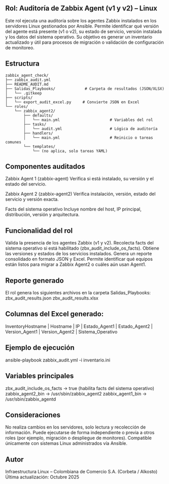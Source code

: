 ## Rol: Auditoría de Zabbix Agent (v1 y v2) – Linux

Este rol ejecuta una auditoría sobre los agentes Zabbix instalados en los servidores Linux gestionados por Ansible.
Permite identificar qué versión del agente está presente (v1 o v2), su estado de servicio, versión instalada y los datos del sistema operativo.
Su objetivo es generar un inventario actualizado y útil para procesos de migración o validación de configuración de monitoreo.

## Estructura

    zabbix_agent_check/
    ├── zabbix_audit.yml
    ├── README_AUDIT.md
    ├── Salidas_Playbooks/             # Carpeta de resultados (JSON/XLSX)
    │   └── .gitkeep
    ├── scripts/
    │   └── export_audit_excel.py     # Convierte JSON en Excel
    └── roles/
        └── zabbix_agent2/
            ├── defaults/
            │   └── main.yml                      # Variables del rol
            ├── tasks/
            │   └── audit.yml                     # Lógica de auditoría
            ├── handlers/
            │   └── main.yml                      # Reinicio o tareas comunes
            └── templates/
                └── (no aplica, solo tareas YAML)

## Componentes auditados

Zabbix Agent 1 (zabbix-agent)
Verifica si está instalado, su versión y el estado del servicio.

Zabbix Agent 2 (zabbix-agent2)
Verifica instalación, versión, estado del servicio y versión exacta.

Facts del sistema operativo
Incluye nombre del host, IP principal, distribución, versión y arquitectura.

## Funcionalidad del rol

Valida la presencia de los agentes Zabbix (v1 y v2).
Recolecta facts del sistema operativo si está habilitado (zbx_audit_include_os_facts).
Obtiene las versiones y estados de los servicios instalados.
Genera un reporte consolidado en formato JSON y Excel.
Permite identificar qué equipos están listos para migrar a Zabbix Agent2 o cuáles aún usan Agent1.

## Reporte generado

El rol genera los siguientes archivos en la carpeta Salidas_Playbooks:
zbx_audit_results.json
zbx_audit_results.xlsx

## Columnas del Excel generado:

InventoryHostname | Hostname | IP | Estado_Agent1 | Estado_Agent2 | Version_Agent1 | Version_Agent2 | Sistema_Operativo

## Ejemplo de ejecución
ansible-playbook zabbix_audit.yml -i inventario.ini

## Variables principales

zbx_audit_include_os_facts → true (habilita facts del sistema operativo)
zabbix_agent2_bin → /usr/sbin/zabbix_agent2
zabbix_agent1_bin → /usr/sbin/zabbix_agentd

## Consideraciones

No realiza cambios en los servidores, solo lectura y recolección de información.
Puede ejecutarse de forma independiente o previa a otros roles (por ejemplo, migración o despliegue de monitores).
Compatible únicamente con sistemas Linux administrados vía Ansible.

## Autor
Infraestructura Linux – Colombiana de Comercio S.A. (Corbeta / Alkosto)
Última actualización: Octubre 2025